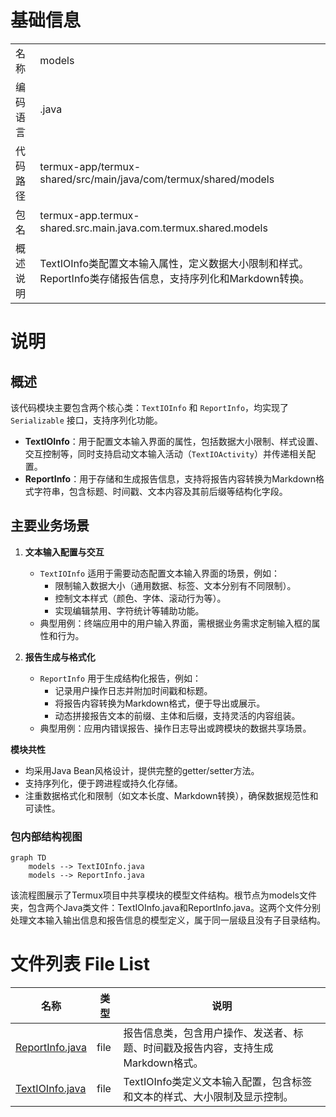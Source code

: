 # 基础信息

|      |      |
|------|------|
| 名称 | models |
| 编码语言 | .java |
| 代码路径 | termux-app/termux-shared/src/main/java/com/termux/shared/models |
| 包名 | termux-app.termux-shared.src.main.java.com.termux.shared.models |
| 概述说明 | TextIOInfo类配置文本输入属性，定义数据大小限制和样式。ReportInfo类存储报告信息，支持序列化和Markdown转换。 |

# 说明

## 概述  
该代码模块主要包含两个核心类：`TextIOInfo` 和 `ReportInfo`，均实现了 `Serializable` 接口，支持序列化功能。  
- **TextIOInfo**：用于配置文本输入界面的属性，包括数据大小限制、样式设置、交互控制等，同时支持启动文本输入活动（`TextIOActivity`）并传递相关配置。  
- **ReportInfo**：用于存储和生成报告信息，支持将报告内容转换为Markdown格式字符串，包含标题、时间戳、文本内容及其前后缀等结构化字段。  

## 主要业务场景  
1. **文本输入配置与交互**  
   - `TextIOInfo` 适用于需要动态配置文本输入界面的场景，例如：  
     - 限制输入数据大小（通用数据、标签、文本分别有不同限制）。  
     - 控制文本样式（颜色、字体、滚动行为等）。  
     - 实现编辑禁用、字符统计等辅助功能。  
   - 典型用例：终端应用中的用户输入界面，需根据业务需求定制输入框的属性和行为。  

2. **报告生成与格式化**  
   - `ReportInfo` 用于生成结构化报告，例如：  
     - 记录用户操作日志并附加时间戳和标题。  
     - 将报告内容转换为Markdown格式，便于导出或展示。  
     - 动态拼接报告文本的前缀、主体和后缀，支持灵活的内容组装。  
   - 典型用例：应用内错误报告、操作日志导出或跨模块的数据共享场景。  

**模块共性**  
- 均采用Java Bean风格设计，提供完整的getter/setter方法。  
- 支持序列化，便于跨进程或持久化存储。  
- 注重数据格式化和限制（如文本长度、Markdown转换），确保数据规范性和可读性。


### 包内部结构视图

```mermaid
graph TD
    models --> TextIOInfo.java
    models --> ReportInfo.java
```

该流程图展示了Termux项目中共享模块的模型文件结构。根节点为models文件夹，包含两个Java类文件：TextIOInfo.java和ReportInfo.java。这两个文件分别处理文本输入输出信息和报告信息的模型定义，属于同一层级且没有子目录结构。

# 文件列表 File List

| 名称   | 类型  | 说明 |
|-------|------|-------------|
| [ReportInfo.java](ReportInfo.md) | file | 报告信息类，包含用户操作、发送者、标题、时间戳及报告内容，支持生成Markdown格式。 |
| [TextIOInfo.java](TextIOInfo.md) | file | TextIOInfo类定义文本输入配置，包含标签和文本的样式、大小限制及显示控制。 |


